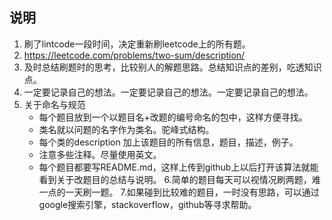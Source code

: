 ## 说明
1. 刷了lintcode一段时间，决定重新刷leetcode上的所有题。
2. https://leetcode.com/problems/two-sum/description/
3. 及时总结刷题时的思考，比较别人的解题思路。总结知识点的差别，吃透知识点。
4. 一定要记录自己的想法。一定要记录自己的想法。一定要记录自己的想法。
5. 关于命名与规范
   - 每个题目放到一个以题目名+改题的编号命名的包中，这样方便寻找。
   - 类名就以问题的名字作为类名。驼峰式结构。
   - 每个类的description 加上该题目的所有信息，题目，描述，例子。
   - 注意多些注释。尽量使用英文。
   - 每个题目都要写README.md，这样上传到github上以后打开该算法就能看到关于改题目的总结与说明。
6.简单的题目每天可以视情况刷两题，难一点的一天刷一题。
7.如果碰到比较难的题目，一时没有思路，可以通过google搜索引擎，stackoverflow，github等寻求帮助。